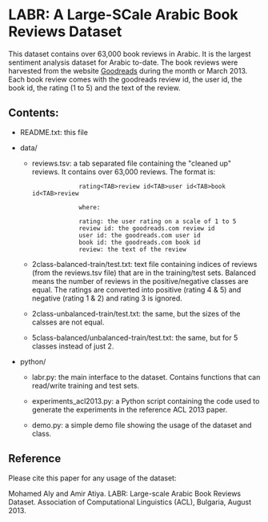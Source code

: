 LABR: A Large-SCale Arabic Book Reviews Dataset
===============================================

This dataset contains over 63,000 book reviews in Arabic. It is the largest sentiment analysis dataset for Arabic to-date. The book reviews were harvested from the website [Goodreads](http://www.goodreads.com) during the month or March 2013. Each book review comes with the goodreads review id, the user id, the book id, the rating (1 to 5) and the text of the review.

Contents:
---------

- README.txt: this file

- data/
                      
  - reviews.tsv: a tab separated file containing the "cleaned up" reviews. 
                     It contains over 63,000 reviews. The format is:
                     
                     rating<TAB>review id<TAB>user id<TAB>book id<TAB>review
                     
                     where:
                     
                     rating: the user rating on a scale of 1 to 5
                     review id: the goodreads.com review id
                     user id: the goodreads.com user id
                     book id: the goodreads.com book id
                     review: the text of the review
  
  - 2class-balanced-train/test.txt: text file containing indices of reviews 
                     (from the reviews.tsv file) that are in the training/test
                     sets. Balanced means the number of reviews in the 
                     positive/negative classes are equal. The ratings are 
                     converted into positive (rating 4 & 5) and negative 
                     (rating 1 & 2) and rating 3 is ignored.
                     
  - 2class-unbalanced-train/test.txt: the same, but the sizes of the calsses 
                     are not equal.
                     
  - 5class-balanced/unbalanced-train/test.txt: the same, but for 5 classes 
                     instead of just 2.

- python/
  
   - labr.py: the main interface to the dataset. Contains functions that can
              read/write training and test sets.
              
   - experiments_acl2013.py: a Python script containing the code used to 
              generate the experiments in the reference ACL 2013 paper.
              
   - demo.py: a simple demo file showing the usage of the dataset and class.
   
   
Reference
---------
Please cite this paper for any usage of the dataset:

Mohamed Aly and Amir Atiya. LABR: Large-scale Arabic Book Reviews Dataset.
Association of Computational Linguistics (ACL), Bulgaria, August 2013.
